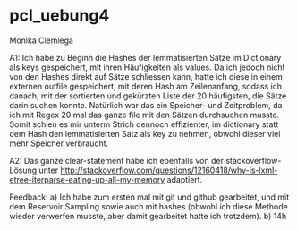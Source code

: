 # pcl_uebung4

Monika Ciemiega 

A1: Ich habe zu Beginn die Hashes der lemmatisierten Sätze im Dictionary als keys gespeichert, mit ihren Häufigkeiten als values. Da ich jedoch nicht von den Hashes direkt auf Sätze schliessen kann, hatte ich diese in einem externen outfile gespeichert, mit deren Hash am Zeilenanfang, sodass ich danach, mit der sortierten und gekürzten Liste der 20 häufigsten, die Sätze darin suchen konnte. Natürlich war das ein Speicher- und Zeitproblem, da ich mit Regex 20 mal das ganze file mit den Sätzen durchsuchen musste. Somit schien es mir unterm Strich dennoch effizienter, im dictionary statt dem Hash den lemmatisierten Satz als key zu nehmen, obwohl dieser viel mehr Speicher verbraucht.

A2: Das ganze clear-statement habe ich ebenfalls von der stackoverflow-Lösung unter http://stackoverflow.com/questions/12160418/why-is-lxml-etree-iterparse-eating-up-all-my-memory adaptiert.

Feedback:
a) Ich habe zum ersten mal mit git und github gearbeitet, und mit dem Reservoir Sampling sowie auch mit hashes (obwohl ich diese Methode wieder verwerfen musste, aber damit gearbeitet hatte ich trotzdem). 
b) 14h
